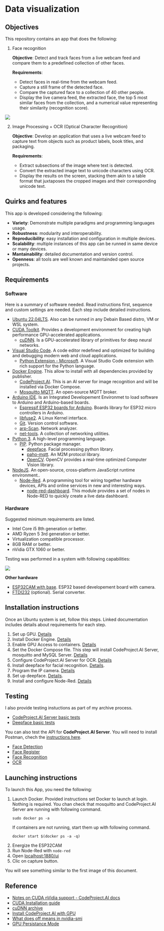 # Data visualization

## Objectives

This repository contains an app that does the following:

1. Face recognition
    
    **Objective**: Detect and track faces from a live webcam feed and compare them to a predefined collection of other faces.

    **Requirements**:
    - Detect faces in real-time from the webcam feed.
    - Capture a still frame of the detected face.
    - Compare the captured face to a collection of 40 other people.
    - Display the live camera feed, the extracted face, the top 5 most similar faces from the collection, and a numerical value representing their similarity (recognition score).

![](https://github.com/hugoescalpelo/data-visualization/blob/main/Images/Screenshot%20from%202023-10-16%2004-01-04.png?raw=true)

2. Image Processing + OCR (Optical Character Recognition)

    **Objective**: Develop an application that uses a live webcam feed to capture text from objects such as product labels, book titles, and packaging.

    **Requirements**:
    - Extract subsections of the image where text is detected.
    - Convert the extracted image text to unicode characters using OCR. 
    - Display the results on the screen, stacking them akin to a table format that juxtaposes the cropped images and their corresponding unicode text.


## Quirks and features

This app is developed considering the following:
- **Variety**: Demonstrate multiple paradigms and programming languages usage.
- **Robustness**: modularity and interoperability.
- **Reproducibility**: easy installation and configuration in multiple devices.
- **Scalability**: multiple instances of this app can be runned in same device or many devices.
- **Mantainability**: detailed documentation and version control.
- **Openness**: all tools are well known and maintainded open source projects.

## Requirements

### Software
Here is a summary of software needed. Read instructions first, sequence and custom settings are needed. Each step include detailed instructions.

- [Ubuntu 22.04LTS](https://ubuntu.com/download/desktop). Also can be runned in any Debain Based distro, VM or WSL system.
- [CUDA Toolkit](https://developer.nvidia.com/cuda-toolkit). Provides a development environment for creating high performance GPU-accelerated applications.
    - [cuDNN](https://developer.nvidia.com/cudnn).  Is a GPU-accelerated library of primitives for deep neural networks.
- [Visual Studio Code](https://code.visualstudio.com/). A code editor redefined and optimized for building and debugging modern web and cloud applications.
    - [Python Extension - Microsoft](https://github.com/Microsoft/vscode-python). A Visual Studio Code extension with rich support for the Python language.
- [Docker Engine](https://docs.docker.com/engine/install/ubuntu/). This allow to install with all dependencies provided by publisher.
    - [CodeProject.AI](https://hub.docker.com/r/codeproject/ai-server). This is an AI server for image recognition and will be installed via Docker Compose.
    - [Mosquitto MQTT](https://mosquitto.org/). An open-source MQTT broker.
- [Arduino IDE](https://www.arduino.cc/en/software). Is an Integrated Developement Environmet to load software to Arduino and Arduino-based boards.
    - [Espressif ESP32 boards for Arduino](https://github.com/espressif/arduino-esp32). Boards library for ESP32 micro controllers in Arduino.
    - [libfuse2](https://software.opensuse.org/package/libfuse2). A Linux Kernel interface.
    - [Git](https://git-scm.com/). Version control software.
    - [arp-Scan](https://linux.die.net/man/1/arp-scan). Network analyzer.
    - [net-tools](https://net-tools.sourceforge.io/). A collection of networking utilities.
- [Python 3](https://www.python.org/). A high-level programming language.
    - [PIP](https://pypi.org/project/pip/). Python package manager.
        - [deepface](https://github.com/serengil/deepface). Facial processing python library.
        - [paho-mqtt](https://pypi.org/project/paho-mqtt/). An M2M protocol library.
        - [OpenCV](https://opencv.org/). OpenCV provides a real-time optimized Computer Vision library.
- [NodeJS](https://nodejs.org/en). An open-source, cross-platform JavaScript runtime environment..
    - [Node-Red](https://nodered.org/). A programming tool for wiring together hardware devices, APIs and online services in new and interesting ways.
        - [node-red-dashboard](https://flows.nodered.org/node/node-red-dashboard). This module provides a set of nodes in Node-RED to quickly create a live data dashboard. 

### Hardware

Suggested minimum requirements are listed.

- Intel Core i5 8th generation or better.
- AMD Ryzen 5 3rd generation or better.
- Virtualization compatible processor.
- 8GB RAM or better.
- nVidia GTX 1060 or better.

Testing was performed in a system with following capabilities:

![](https://github.com/hugoescalpelo/data-visualization/blob/main/Images/Screenshot%20from%202023-10-12%2016-17-54.png?raw=true)

**Other hardware**
- [ESP32CAM with base](https://docs.ai-thinker.com/en/esp32-cam). ESP32 based developement board with camera.
- [FTDI232](https://ftdichip.com/) (optional). Serial converter. 

## Installation instructions

Once an Ubuntu system is set, follow this steps. Linked documentation includes details about requirements for each step.

1. Set up GPU. [Details](https://github.com/hugoescalpelo/data-visualization/blob/main/CUDA/cuda-toolkit-instructons.md)
2. Install Docker Engine. [Details](https://github.com/hugoescalpelo/data-visualization/blob/main/Docker/docker-documentation.md)
3. Enable GPU Access to containers. [Details](https://github.com/hugoescalpelo/data-visualization/blob/main/Docker/docker-gpu-documentation.md)
4. Set the Docker Compose file. This step will install CodeProject.AI Server, mosquitto and MySQL Server. [Details](https://github.com/hugoescalpelo/data-visualization/blob/main/Docker/docker-compose-documentation.md)
5. Configure CodeProject.AI Server for OCR. [Details]()
6. Install deepface for facial recognition. [Details](https://github.com/hugoescalpelo/data-visualization/blob/main/deepface/deepface-documentation.md).
7. Program the IP camera. [Details](https://github.com/hugoescalpelo/data-visualization/blob/main/ESP32CAM/video-server-documentation.md)
8. Set up deepface. [Details](https://github.com/hugoescalpelo/data-visualization/blob/main/deepface/deepface-documentation.md).
9. Install and configure Node-Red. [Details](https://github.com/hugoescalpelo/data-visualization/blob/main/NodeRed/node-red-documentation.md)
 

## Testing
I also provide testing instuctions as part of my archive process.

- [CodeProject.AI Server basic tests](https://github.com/hugoescalpelo/data-visualization/blob/main/CodeProject.AI/basic-testing.md)
- [Deepface basic tests](https://github.com/hugoescalpelo/data-visualization/blob/main/deepface/deepface-documentation.md   )

You can also test the API for **CodeProject.AI Server**. You will need to install Postman, chech the [instructions here](https://github.com/hugoescalpelo/data-visualization/blob/main/Postman/postman-documentation.md).

- [Face Detection](https://github.com/hugoescalpelo/data-visualization/blob/main/CodeProject.AI/face-detection.md)
- [Face Register](https://github.com/hugoescalpelo/data-visualization/blob/main/CodeProject.AI/register-testing.md)
- [Face Recognition](https://github.com/hugoescalpelo/data-visualization/blob/main/CodeProject.AI/face-recognition.md)
- [OCR]()

## Launching instructions

To launch this App, you need the following:

1. Launch Docker. Provided instructions set Docker to launch at login. Nothing is required. You chan check that mosquitto and CodeProject.AI Server are running with following command.
    ```
    sudo docker ps -a
    ```
    If containers are not running, start them up with following command.
    ```
    docker start $(docker ps -a -q)
    ```
2. Energize the ESP32CAM
3. Run Node-Red with ```node-red```
4. Open [localhost:1880/ui](http://localhost:1880/ui)
5. Clic on capture button.

You will see something similar to the first image of this document.

## Reference

- [Notes on CUDA nVidia support - CodeProject.AI docs](https://www.codeproject.com/Articles/5322557/CodeProject-AI-Server-AI-the-easy-way)
- [CUDA Installation guide](https://gist.github.com/denguir/b21aa66ae7fb1089655dd9de8351a202)
- [cuDNN archive](https://developer.nvidia.com/rdp/cudnn-archive)
- [Install CodeProject.AI with GPU](https://youtu.be/6_jZmAt2yV4?si=QbV8ph1Ldi7IBFY6)
- [What does off means in nvidia-smi](https://forums.developer.nvidia.com/t/what-does-off-mean-in-the-output-of-nvidia-smi/37509/3)
- [GPU Persistance Mode](https://www.microway.com/hpc-tech-tips/nvidia-smi_control-your-gpus/)




